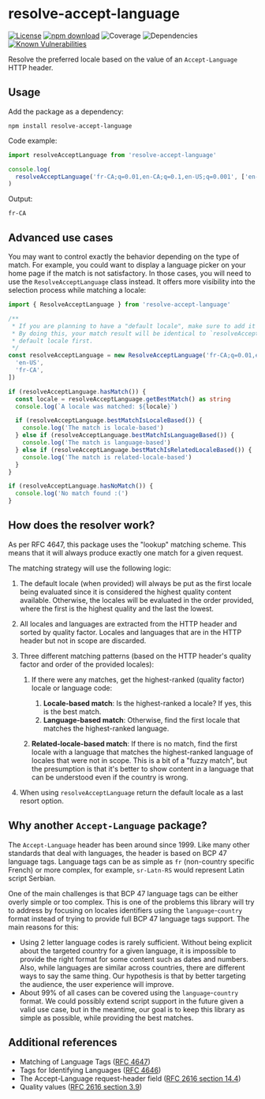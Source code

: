 # resolve-accept-language

[![License](https://img.shields.io/npm/l/make-coverage-badge.svg)](https://opensource.org/licenses/MIT)
[![npm download](https://img.shields.io/npm/dw/resolve-accept-language.svg)](https://www.npmjs.com/package/resolve-accept-language)
![Coverage](https://img.shields.io/badge/Coverage-100%25-brightgreen.svg)
![Dependencies](https://img.shields.io/badge/dependencies-0-green)
[![Known Vulnerabilities](https://snyk.io/test/github/Avansai/resolve-accept-language/badge.svg?targetFile=package.json)](https://snyk.io/test/github/Avansai/resolve-accept-language?targetFile=package.json)

Resolve the preferred locale based on the value of an `Accept-Language` HTTP header.

## Usage

Add the package as a dependency:

```
npm install resolve-accept-language
```

Code example:

```ts
import resolveAcceptLanguage from 'resolve-accept-language'

console.log(
  resolveAcceptLanguage('fr-CA;q=0.01,en-CA;q=0.1,en-US;q=0.001', ['en-US', 'fr-CA'], 'en-US')
)
```

Output:

```
fr-CA
```

## Advanced use cases

You may want to control exactly the behavior depending on the type of match. For example, you could want to display a language picker on your home page if the match is not satisfactory. In those cases, you will need to use the `ResolveAcceptLanguage` class instead. It offers more visibility into the selection process while matching a locale:

```ts
import { ResolveAcceptLanguage } from 'resolve-accept-language'

/**
 * If you are planning to have a "default locale", make sure to add it first in the provided locale list.
 * By doing this, your match result will be identical to `resolveAcceptLanguage` as it always checks the
 * default locale first.
 */
const resolveAcceptLanguage = new ResolveAcceptLanguage('fr-CA;q=0.01,en-CA;q=0.1,en-US;q=0.001', [
  'en-US',
  'fr-CA',
])

if (resolveAcceptLanguage.hasMatch()) {
  const locale = resolveAcceptLanguage.getBestMatch() as string
  console.log(`A locale was matched: ${locale}`)

  if (resolveAcceptLanguage.bestMatchIsLocaleBased()) {
    console.log('The match is locale-based')
  } else if (resolveAcceptLanguage.bestMatchIsLanguageBased()) {
    console.log('The match is language-based')
  } else if (resolveAcceptLanguage.bestMatchIsRelatedLocaleBased()) {
    console.log('The match is related-locale-based')
  }
}

if (resolveAcceptLanguage.hasNoMatch()) {
  console.log('No match found :(')
}
```

## How does the resolver work?

As per RFC 4647, this package uses the "lookup" matching scheme. This means that it will always produce exactly one match for a
given request.

The matching strategy will use the following logic:

1. The default locale (when provided) will always be put as the first locale being evaluated since it is considered the highest quality content available. Otherwise, the locales will be evaluated in the order provided, where the first is the highest quality and the last the lowest.
2. All locales and languages are extracted from the HTTP header and sorted by quality factor. Locales and languages that are in the HTTP header but not in scope are discarded.
3. Three different matching patterns (based on the HTTP header's quality factor and order of the provided locales):

   1. If there were any matches, get the highest-ranked (quality factor) locale or language code:

      1. **Locale-based match**: Is the highest-ranked a locale? If yes, this is the best match.
      2. **Language-based match**: Otherwise, find the first locale that matches the highest-ranked language.

   2. **Related-locale-based match**: If there is no match, find the first locale with a language that matches the highest-ranked language of locales that were not in scope. This is a bit of a "fuzzy match", but the presumption is that it's better to show content in a language that can be understood even if the country is wrong.

4. When using `resolveAcceptLanguage` return the default locale as a last resort option.

## Why another `Accept-Language` package?

The `Accept-Language` header has been around since 1999. Like many other standards that deal with languages, the header is based
on BCP 47 language tags. Language tags can be as simple as `fr` (non-country specific French) or more complex, for example,
`sr-Latn-RS` would represent Latin script Serbian.

One of the main challenges is that BCP 47 language tags can be either overly simple or too complex. This is one of the problems this
library will try to address by focusing on locales identifiers using the `language`-`country` format instead of trying to provide
full BCP 47 language tags support. The main reasons for this:

- Using 2 letter language codes is rarely sufficient. Without being explicit about the targeted country for a given language, it is impossible to provide the right format for some content such as dates and numbers. Also, while languages are similar across countries, there are different ways to say the same thing. Our hypothesis is that by better targeting the audience, the user experience will improve.
- About 99% of all cases can be covered using the `language`-`country` format. We could possibly extend script support in the future given a valid use case, but in the meantime, our goal is to keep this library as simple as possible, while providing the best matches.

## Additional references

- Matching of Language Tags ([RFC 4647](https://tools.ietf.org/html/rfc4647))
- Tags for Identifying Languages ([RFC 4646](https://tools.ietf.org/html/rfc4646))
- The Accept-Language request-header field ([RFC 2616 section 14.4](https://tools.ietf.org/html/rfc2616#section-14.4))
- Quality values ([RFC 2616 section 3.9](https://tools.ietf.org/html/rfc2616#section-3.9))
